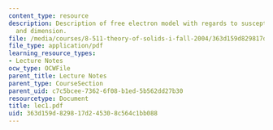 ```yaml
---
content_type: resource
description: Description of free electron model with regards to susceptibility, conductivity
  and dimension.
file: /media/courses/8-511-theory-of-solids-i-fall-2004/363d159d829817d245308c564c1bb088_lec1.pdf
file_type: application/pdf
learning_resource_types:
- Lecture Notes
ocw_type: OCWFile
parent_title: Lecture Notes
parent_type: CourseSection
parent_uid: c7c5bcee-7362-6f08-b1ed-5b562dd27b30
resourcetype: Document
title: lec1.pdf
uid: 363d159d-8298-17d2-4530-8c564c1bb088
---
```

